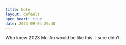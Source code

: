 ```yaml
---
title: Note
layout: default
open_heart: true
date: 2023-09-04 20:48
---
```


Who knew 2023 Mu-An would be like this. I sure didn’t. 
